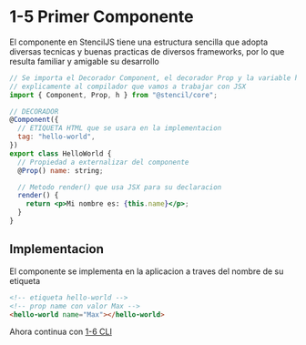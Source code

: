 # 1-5 Primer Componente

El componente en StencilJS tiene una estructura sencilla que adopta diversas tecnicas y buenas practicas de diversos frameworks, por lo que resulta familiar y amigable su desarrollo

```jsx
// Se importa el Decorador Component, el decorador Prop y la variable h para indicar
// explicamente al compilador que vamos a trabajar con JSX
import { Component, Prop, h } from "@stencil/core";

// DECORADOR
@Component({
  // ETIQUETA HTML que se usara en la implementacion
  tag: "hello-world",
})
export class HelloWorld {
  // Propiedad a externalizar del componente
  @Prop() name: string;

  // Metodo render() que usa JSX para su declaracion
  render() {
    return <p>Mi nombre es: {this.name}</p>;
  }
}
```

## Implementacion

El componente se implementa en la aplicacion a traves del nombre de su etiqueta

```html
<!-- etiqueta hello-world -->
<!-- prop name con valor Max -->
<hello-world name="Max"></hello-world>
```

Ahora continua con [1-6 CLI](1-6-CLI.md)
